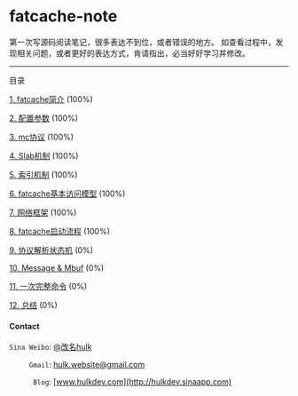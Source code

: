fatcache-note
=============

第一次写源码阅读笔记，很多表达不到位，或者错误的地方。 如查看过程中，发现相关问题，或者更好的表达方式，肯请指出，必当好好学习并修改。

------------------------


目录

[1. fatcache简介](/contents/description.md) (100%)


[2. 配置参数](/contents/configure.md) (100%)


[3. mc协议](/contents/mc_protocol.md) (100%)


[4. Slab机制](/contents/slab.md) (100%)


[5. 索引机制](/contents/itemx.md) (100%)


[6. fatcache基本访问模型](/contents/view_model.md) (100%)


[7. 网络框架](/contents/network.md) (100%)


[8. fatcache启动流程](/contents/main.md) (100%)


[9. 协议解析状态机](/contents/protocal_state.md) (0%)


[10. Message & Mbuf](/contents/msg_and_mbuf.md) (0%)


[11. 一次完整命令](/contents/compelete_process.md) (0%)


[12. 总结](/contents/end.md) (0%)


#### Contact ####

```Sina Weibo```: [@改名hulk](http://www.weibo.com/tianyi4)

```     Gmail```: [hulk.website@gmail.com](mailto:hulk.website@gmail.com)

```      Blog```: [www.hulkdev.com](http://hulkdev.sinaapp.com)
